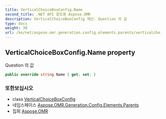 ```yaml
---
title: VerticalChoiceBoxConfig.Name
second_title: .NET API 참조용 Aspose.OMR
description: VerticalChoiceBoxConfig 재산. Question 의 값
type: docs
weight: 30
url: /ko/net/aspose.omr.generation.config.elements.parents/verticalchoiceboxconfig/name/
---
```

## VerticalChoiceBoxConfig.Name property

Question 의 값

```csharp
public override string Name { get; set; }
```

### 또한보십시오

* class [VerticalChoiceBoxConfig](../)
* 네임스페이스 [Aspose.OMR.Generation.Config.Elements.Parents](../../verticalchoiceboxconfig/)
* 집회 [Aspose.OMR](../../../)


